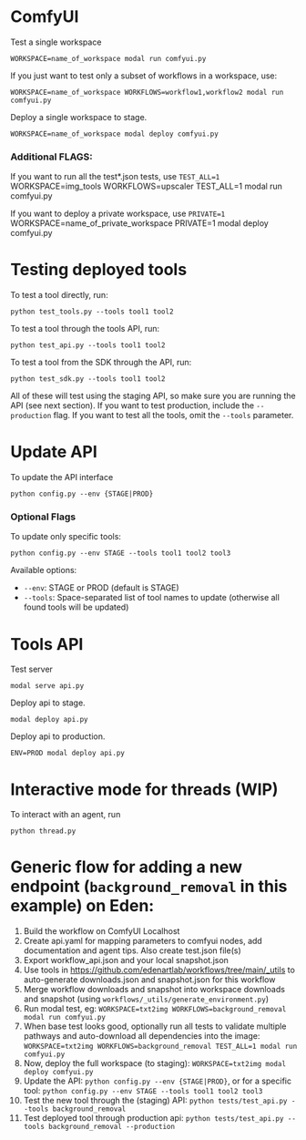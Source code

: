 # ComfyUI

Test a single workspace

    WORKSPACE=name_of_workspace modal run comfyui.py

If you just want to test only a subset of workflows in a workspace, use:

    WORKSPACE=name_of_workspace WORKFLOWS=workflow1,workflow2 modal run comfyui.py

Deploy a single workspace to stage.

    WORKSPACE=name_of_workspace modal deploy comfyui.py

### Additional FLAGS:
If you want to run all the test*.json tests, use `TEST_ALL=1`
    WORKSPACE=img_tools WORKFLOWS=upscaler TEST_ALL=1 modal run comfyui.py

If you want to deploy a private workspace, use `PRIVATE=1`
    WORKSPACE=name_of_private_workspace PRIVATE=1 modal deploy comfyui.py


# Testing deployed tools

To test a tool directly, run:

    python test_tools.py --tools tool1 tool2

To test a tool through the tools API, run:

    python test_api.py --tools tool1 tool2

To test a tool from the SDK through the API, run:

    python test_sdk.py --tools tool1 tool2

All of these will test using the staging API, so make sure you are running the API (see next section). If you want to test production, include the `--production` flag. If you want to test all the tools, omit the `--tools` parameter.


# Update API

To update the API interface

    python config.py --env {STAGE|PROD}

### Optional Flags

To update only specific tools:

    python config.py --env STAGE --tools tool1 tool2 tool3

Available options:
- `--env`: STAGE or PROD (default is STAGE)
- `--tools`: Space-separated list of tool names to update (otherwise all found tools will be updated)


# Tools API

Test server

    modal serve api.py

Deploy api to stage.

    modal deploy api.py

Deploy api to production.

    ENV=PROD modal deploy api.py


# Interactive mode for threads (WIP)

To interact with an agent, run

    python thread.py



# Generic flow for adding a new endpoint (`background_removal` in this example) on Eden:
1. Build the workflow on ComfyUI Localhost
2. Create api.yaml for mapping parameters to comfyui nodes, add documentation and agent tips. Also create test.json file(s)
3. Export workflow_api.json and your local snapshot.json
4. Use tools in https://github.com/edenartlab/workflows/tree/main/_utils to auto-generate downloads.json and snapshot.json for this workflow
5. Merge workflow downloads and snapshot into workspace downloads and snapshot (using `workflows/_utils/generate_environment.py`)
6. Run modal test, eg: `WORKSPACE=txt2img WORKFLOWS=background_removal modal run comfyui.py`
7. When base test looks good, optionally run all tests to validate multiple pathways and auto-download all dependencies into the image: `WORKSPACE=txt2img WORKFLOWS=background_removal TEST_ALL=1 modal run comfyui.py`
8. Now, deploy the full workspace (to staging): `WORKSPACE=txt2img modal deploy comfyui.py`
9. Update the API: `python config.py --env {STAGE|PROD}`, or for a specific tool: `python config.py --env STAGE --tools tool1 tool2 tool3`
10. Test the new tool through the (staging) API: `python tests/test_api.py --tools background_removal`
11. Test deployed tool through production api: `python tests/test_api.py --tools background_removal --production`


